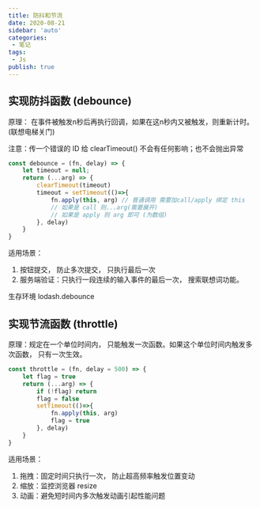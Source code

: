 ```yaml
---
title: 防抖和节流
date: 2020-08-21
sidebar: 'auto'
categories:
 - 笔记
tags:
 - Js
publish: true
---
```


## 实现防抖函数 (debounce)

原理： 在事件被触发n秒后再执行回调，如果在这n秒内又被触发，则重新计时。(联想电梯关门)

注意：传一个错误的 ID 给 clearTimeout() 不会有任何影响；也不会抛出异常

```js
const debounce = (fn, delay) => {
    let timeout = null;
    return (...arg) => {
 	    clearTimeout(timeout)
        timeout = setTimeout(()=>{
            fn.apply(this, arg) // 普通调用 需要加call/apply 绑定 this
            // 如果是 call 则...arg(需要展开) 
            // 如果是 apply 则 arg 即可 (为数组)
        }, delay)
    }
}
```

适用场景：

1. 按钮提交， 防止多次提交， 只执行最后一次
2. 服务端验证：只执行一段连续的输入事件的最后一次， 搜索联想词功能。

生存环境 lodash.debounce

## 实现节流函数 (throttle)

原理：规定在一个单位时间内， 只能触发一次函数。如果这个单位时间内触发多次函数， 只有一次生效。

```js
const throttle = (fn, delay = 500) => {
    let flag = true
    return (...arg) => {
        if (!flag) return
        flag = false
        setTimeout(()=>{
            fn.apply(this, arg)
            flag = true
        }, delay)
    }
}
```

适用场景：

1. 拖拽：固定时间只执行一次， 防止超高频率触发位置变动
2. 缩放：监控浏览器 resize
3. 动画：避免短时间内多次触发动画引起性能问题
